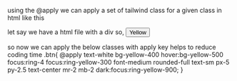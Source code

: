 using the @apply we can apply a set of tailwind class for a given class in html like this 

let say we have a html file with a div so,
<button type="button " class="btn">Yellow</button>

so now we can apply the below classes with apply key helps to reduce coding time
.btn{
    @apply text-white bg-yellow-400 hover:bg-yellow-500 focus:ring-4 focus:ring-yellow-300 font-medium rounded-full text-sm px-5 py-2.5 text-center mr-2 mb-2 dark:focus:ring-yellow-900;
}
